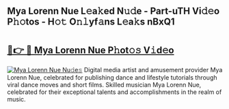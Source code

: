 ## Mya Lorenn Nue L𝚎a𝚔ed N𝚞𝚍e - Part-uTH Vi𝚍𝚎o P𝚑𝚘tos - H𝚘𝚝 O𝚗𝚕yf𝚊ns L𝚎a𝚔s nBxQ1

# <h2><a href="http://kf2rl98.oniu.top/?m=Mya+Lorenn+Nue">🔗👉 🔴 Mya Lorenn Nue P𝚑ot𝚘𝚜 V𝚒d𝚎o</a></h2>

[![Mya Lorenn Nue Nu𝚍e𝚜](https://i.imgur.com/0qMVB7G.gif)](http://kf2rl98.oniu.top/?m=Mya+Lorenn+Nue)
Digital media artist and amusement provider Mya Lorenn Nue, celebrated for publishing dance and lifestyle tutorials through viral dance moves and short films. Skilled musician Mya Lorenn Nue, celebrated for their exceptional talents and accomplishments in the realm of music.  
